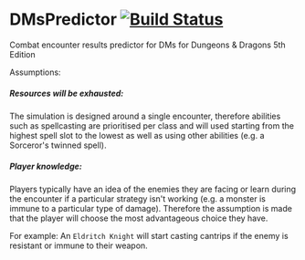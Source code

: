 # DMsPredictor [![Build Status](https://travis-ci.com/tjheslin1/DMsPredictor.svg?branch=master)](https://travis-ci.com/tjheslin1/DMsPredictor)
Combat encounter results predictor for DMs for Dungeons &amp; Dragons 5th Edition

Assumptions:

##### Resources will be exhausted:
The simulation is designed around a single encounter, therefore abilities such as spellcasting are prioritised per 
class and will used starting from the highest spell slot to the lowest as well as using other abilities 
(e.g. a Sorceror's twinned spell).
 
##### Player knowledge:

Players typically have an idea of the enemies they are facing or learn during the encounter if a particular strategy 
isn't working (e.g. a monster is immune to a particular type of damage). Therefore the assumption is made that the player
will choose the most advantageous choice they have.

For example: An `Eldritch Knight` will start casting cantrips if the enemy is resistant or immune to their weapon.